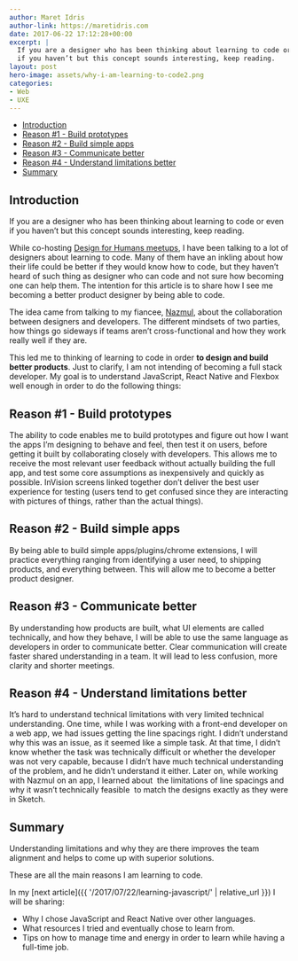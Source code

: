 ```yaml
---
author: Maret Idris
author-link: https://maretidris.com
date: 2017-06-22 17:12:28+00:00
excerpt: |
  If you are a designer who has been thinking about learning to code or even
  if you haven’t but this concept sounds interesting, keep reading.
layout: post
hero-image: assets/why-i-am-learning-to-code2.png
categories:
- Web
- UXE
---
```


<!-- START doctoc generated TOC please keep comment here to allow auto update -->
<!-- DON'T EDIT THIS SECTION, INSTEAD RE-RUN doctoc TO UPDATE -->


- [Introduction](#introduction)
- [Reason #1 - Build prototypes](#reason-1---build-prototypes)
- [Reason #2 - Build simple apps](#reason-2---build-simple-apps)
- [Reason #3 - Communicate better](#reason-3---communicate-better)
- [Reason #4 - Understand limitations better](#reason-4---understand-limitations-better)
- [Summary](#summary)

<!-- END doctoc generated TOC please keep comment here to allow auto update -->

## Introduction
If you are a designer who has been thinking about learning to code or even if you haven’t but this concept sounds interesting, keep reading. 

While co-hosting [Design for Humans meetups](http://bit.ly/2rRvdr7), I have been talking to a lot of designers about learning to code. Many of them have an inkling about how their life could be better if they would know how to code, but they haven’t heard of such thing as designer who can code and not sure how becoming one can help them. The intention for this article is to share how I see me becoming a better product designer by being able to code.

The idea came from talking to my fiancee, [Nazmul](https://developerlife.com/about-me/), about the collaboration between designers and developers. The different mindsets of two parties, how things go sideways if teams aren’t cross-functional and how they work really well if they are. 

This led me to thinking of learning to code in order **to design and build better products**. Just to clarify, I am not intending of becoming a full stack developer. My goal is to understand JavaScript, React Native and Flexbox well enough in order to do the following things:

## Reason #1 - Build prototypes

The ability to code enables me to build prototypes and figure out how I want the apps I’m designing to behave and feel, then test it on users, before getting it built by collaborating closely with developers. This allows me to receive the most relevant user feedback without actually building the full app, and test some core assumptions as inexpensively and quickly as possible. InVision screens linked together don’t deliver the best user experience for testing (users tend to get confused since they are interacting with pictures of things, rather than the actual things).

## Reason #2 - Build simple apps

By being able to build simple apps/plugins/chrome extensions, I will practice everything ranging from identifying a user need, to shipping products, and everything between. This will allow me to become a better product designer. 

## Reason #3 - Communicate better

By understanding how products are built, what UI elements are called technically, and how they behave, I will be able to use the same language as developers in order to communicate better. Clear communication will create faster shared understanding in a team. It will lead to less confusion, more clarity and shorter meetings.

## Reason #4 - Understand limitations better

It’s hard to understand technical limitations with very limited technical understanding. One time, while I was working with a front-end developer on a web app, we had issues getting the line spacings right. I didn’t understand why this was an issue, as it seemed like a simple task. At that time, I didn’t know whether the task was technically difficult or whether the developer was not very capable, because I didn’t have much technical understanding of the problem, and he didn’t understand it either. Later on, while working with Nazmul on an app, I learned about  the limitations of line spacings and why it wasn’t technically feasible  to match the designs exactly as they were in Sketch. 

## Summary
Understanding limitations and why they are there improves the team alignment and helps to come up with superior solutions.

These are all the main reasons I am learning to code.

In my [next article]({{ '/2017/07/22/learning-javascript/' | relative_url }}) I will be sharing:

  * Why I chose JavaScript and React Native over other languages.
  * What resources I tried and eventually chose to learn from.
  * Tips on how to manage time and energy in order to learn while having a full-time job.



